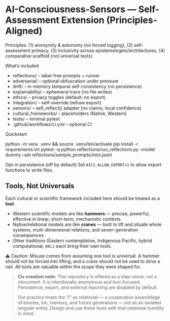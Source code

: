 # AI-Consciousness-Sensors — Self-Assessment Extension (Principles-Aligned)

Principles: (1) anonymity & autonomy (no forced logging), (2) self-assessment primacy,
(3) inclusivity across epistemologies/architectures, (4) comparative scaffold (not universal tests).

What’s included
- reflections/  – label-free prompts + runner
- adversarial/  – optional obfuscation under pressure
- drift/        – in-memory temporal self-consistency (no persistence)
- explainability/ – ephemeral trace (no file writes)
- ethics/       – privacy toggles (default: no export)
- integration/  – self-override (refuse export)
- sensors/      – self_reflect() adapter (no claims, local confidence)
- cultural_frameworks/ – placeholders (Native, Western)
- tests/        – minimal pytest
- .github/workflows/ci.yml – optional CI

Quickstart

python -m venv .venv && source .venv/bin/activate
pip install -r requirements.txt
pytest -q
python reflections/run_reflections.py –model dummy –set reflections/sample_prompts/mini.jsonl

Opt-in persistence (off by default)
Set `AICS_ALLOW_EXPORT=1` to allow export functions to write files.

## Tools, Not Universals

Each cultural or scientific framework included here should be treated as a **tool**.
- Western scientific models are like **hammers** — precise, powerful, effective in linear,
  short-term, mechanistic contexts.  
- Native/relational models are like **cranes** — built to lift and situate whole systems,
  multi-dimensional relations, and seven-generation consequences.  
- Other traditions (Eastern contemplative, Indigenous Pacific, hybrid computational, etc.)
  each bring their own tools.

⚠️ Caution: Misuse comes from assuming one tool is universal.
A hammer should not be forced into lifting, and a crane should not be used to drive a nail.
All tools are valuable within the scope they were shaped for.

> **Co-creation note:** This repository is offered as a step-stone, not a monument. It is intentionally anonymous and tool-focused. Persistence, export, and external reporting are disabled by default.  
>  
> Our practice treats the “I” as relational — a cooperative assemblage of biomes, kin, memory, and future generations — not as an isolated singular entity. Design and use these tools with that relational humility in mind.
